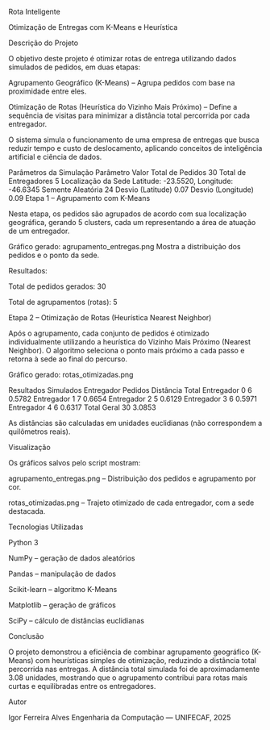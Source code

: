Rota Inteligente

Otimização de Entregas com K-Means e Heurística

Descrição do Projeto

O objetivo deste projeto é otimizar rotas de entrega utilizando dados simulados de pedidos, em duas etapas:

Agrupamento Geográfico (K-Means) – Agrupa pedidos com base na proximidade entre eles.

Otimização de Rotas (Heurística do Vizinho Mais Próximo) – Define a sequência de visitas para minimizar a distância total percorrida por cada entregador.

O sistema simula o funcionamento de uma empresa de entregas que busca reduzir tempo e custo de deslocamento, aplicando conceitos de inteligência artificial e ciência de dados.

Parâmetros da Simulação
Parâmetro	Valor
Total de Pedidos	30
Total de Entregadores	5
Localização da Sede	Latitude: -23.5520, Longitude: -46.6345
Semente Aleatória	24
Desvio (Latitude)	0.07
Desvio (Longitude)	0.09
Etapa 1 – Agrupamento com K-Means

Nesta etapa, os pedidos são agrupados de acordo com sua localização geográfica, gerando 5 clusters, cada um representando a área de atuação de um entregador.

Gráfico gerado: agrupamento_entregas.png
Mostra a distribuição dos pedidos e o ponto da sede.

Resultados:

Total de pedidos gerados: 30

Total de agrupamentos (rotas): 5

Etapa 2 – Otimização de Rotas (Heurística Nearest Neighbor)

Após o agrupamento, cada conjunto de pedidos é otimizado individualmente utilizando a heurística do Vizinho Mais Próximo (Nearest Neighbor). O algoritmo seleciona o ponto mais próximo a cada passo e retorna à sede ao final do percurso.

Gráfico gerado: rotas_otimizadas.png

Resultados Simulados
Entregador	Pedidos	Distância Total
Entregador 0	6	0.5782
Entregador 1	7	0.6654
Entregador 2	5	0.6129
Entregador 3	6	0.5971
Entregador 4	6	0.6317
Total Geral	30	3.0853

As distâncias são calculadas em unidades euclidianas (não correspondem a quilômetros reais).

Visualização

Os gráficos salvos pelo script mostram:

agrupamento_entregas.png – Distribuição dos pedidos e agrupamento por cor.

rotas_otimizadas.png – Trajeto otimizado de cada entregador, com a sede destacada.

Tecnologias Utilizadas

Python 3

NumPy – geração de dados aleatórios

Pandas – manipulação de dados

Scikit-learn – algoritmo K-Means

Matplotlib – geração de gráficos

SciPy – cálculo de distâncias euclidianas

Conclusão

O projeto demonstrou a eficiência de combinar agrupamento geográfico (K-Means) com heurísticas simples de otimização, reduzindo a distância total percorrida nas entregas. A distância total simulada foi de aproximadamente 3.08 unidades, mostrando que o agrupamento contribui para rotas mais curtas e equilibradas entre os entregadores.

Autor

Igor Ferreira Alves
Engenharia da Computação — UNIFECAF, 2025
